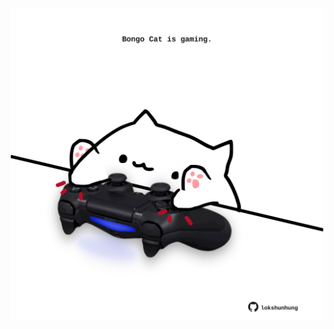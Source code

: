 <!-- built at 24/08/2024, 18:00:51 UTC -->
<p align="center">
  <img width="500" height="500" src="./ReadmeImage.svg">
</p>
